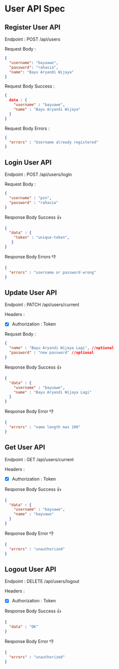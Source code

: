 # User API Spec

## Register User API

Endpoint : POST /api/users

Request Body :

```json
{
  "username": "bayuawe",
  "password": "rahasia",
  "name": "Bayu Aryandi Wijaya"
}
```

Request Body Success :

```json
{
  data : {
    "username" : "bayuawe",
    "name" : "Bayu Aryandi Wijaya"
  } 
}
```

Request Body Errors :

```json
{
  "errors" : "Username already registered"
}
```

## Login User API

Endpoint : POST /api/users/login

Request Body :

```json
{
  "username" : "pzn",
  "password" : "rahasia"
}
```

Response Body Success 👍

```json
{
  "data" : {
    "token" : "unique-token",
   }
}
```

Response Body Errors 👎

```json
{
  "errors" : "username or password wrong"
}

```

## Update User API

Endpoint : PATCH /api/users/current

Headers :

* [X]  Authorization : Token

Requset Body :

```json
{
  "name" : "Bayu Aryandi Wijaya Lagi", //optional 
  "password" : "new password" //optional
}
```

Response Body Success 👍

```json
{
  "data" : {
    "username" : "bayuawe",
    "name" : "Bayu Aryandi Wijaya Lagi"
  }
}
```

Response Body Error 👎

```json
{
  "errors" : "name length max 100"
}
```

## Get User API

Endpoint : GET /api/users/current

Headers :

* [X]  Authorization : Token

Response Body Success 👍

```json
{
  "data" : {
    "username" : "bayuawe",
    "name" : "bayuawe"
  }
}
```

Response Body Error 👎

```json
{
  "errors" : "unauthorized"
}
```

## Logout User API

Endpoint : DELETE /api/users/logout

Headers :

* [X]  Authorization : Token

Response Body Success 👍

```json
{
  "data" : "OK"
}
```

Response Body Error 👎

```json
{
  "errors" : "unauthorized"
}
```
